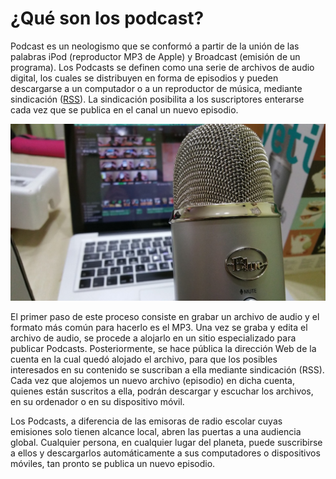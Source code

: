 # ¿Qué son los podcast?


Podcast es un neologismo que se conformó a partir de la unión de las palabras iPod (reproductor MP3 de Apple) y Broadcast (emisión de un programa). Los Podcasts se definen como una serie de archivos de audio digital, los cuales se distribuyen en forma de episodios y pueden descargarse a un computador o a un reproductor de música, mediante sindicación ([RSS](http://www.eduteka.org/RSS.php)). La sindicación posibilita a los suscriptores enterarse cada vez que se publica en el canal un nuevo episodio.

[![podcast. CC0 Public Domain](img/microphone-639192_1280.jpg "podcast")](https://pixabay.com/service/terms/#usage)


El primer paso de este proceso consiste en grabar un archivo de audio y el formato más común para hacerlo es el MP3. Una vez se graba y edita el archivo de audio, se procede a alojarlo en un sitio especializado para publicar Podcasts. Posteriormente, se hace pública la dirección Web de la cuenta en la cual quedó alojado el archivo, para que los posibles interesados en su contenido se suscriban a ella mediante sindicación (RSS). Cada vez que alojemos un nuevo archivo (episodio) en dicha cuenta, quienes están suscritos a ella, podrán descargar y escuchar los archivos, en su ordenador o en su dispositivo móvil.

Los Podcasts, a diferencia de las emisoras de radio escolar cuyas emisiones solo tienen alcance local, abren las puertas a una audiencia global. Cualquier persona, en cualquier lugar del planeta, puede suscribirse a ellos y descargarlos automáticamente a sus computadores o dispositivos móviles, tan pronto se publica un nuevo episodio.

